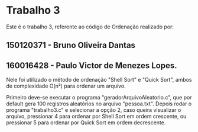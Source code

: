 # Trabalho 3

Este é o trabalho 3, referente ao código de Ordenação realizado por:
##	150120371 - Bruno Oliveira Dantas
##	160016428 - Paulo Victor de Menezes Lopes.

Nele foi utilizado o método de ordenação "Shell Sort" e "Quick Sort", ambos de complexidade O(n²) para ordenar um arquivo.

Primeiro deve-se executar o programa "geradorArquivoAleatorio.c", que por default gera 100 registros aleatórios no arquivo "pessoa.txt". Depois rodar o programa "trabalho3.c" e selecionar a opção 2, caso queira visualizar o arquivo, pressionar 4 para ordenar por Shell Sort em ordem crescente, ou pressionar 5 para ordenar por Quick Sort em ordem decrescente.
